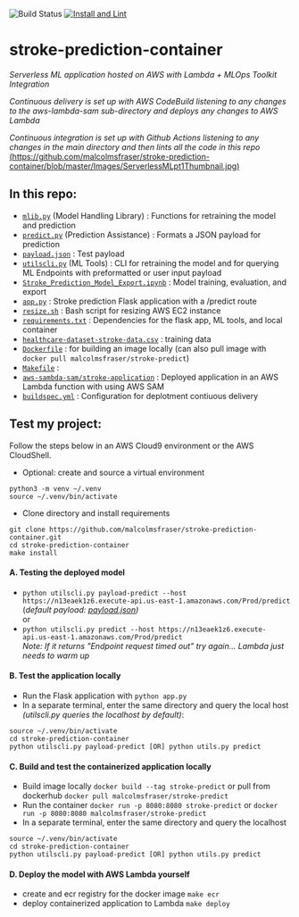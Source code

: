 ![Build Status](https://codebuild.us-east-1.amazonaws.com/badges?uuid=eyJlbmNyeXB0ZWREYXRhIjoiYTBNa0wwUFpGNnluZ1RGejBxc1lGK0NFWkhsNFlXd0VPVlQvcnhpOVd5dkhsNDg5MmFVcHpMWWwzVWczVU9WTEhOc3R1R2Mzc1RqYmFHQkQ3YlFkbVpvPSIsIml2UGFyYW1ldGVyU3BlYyI6Ik1ENTVIQmlHNlg4RWdWNFciLCJtYXRlcmlhbFNldFNlcmlhbCI6MX0%3D&branch=master)
[![Install and Lint](https://github.com/malcolmsfraser/stroke-prediction-container/actions/workflows/blank.yml/badge.svg)](https://github.com/malcolmsfraser/stroke-prediction-container/actions/workflows/blank.yml)

# stroke-prediction-container
*Serverless ML application hosted on AWS with Lambda + MLOps Toolkit Integration*  
  
*Continuous delivery is set up with AWS CodeBuild listening to any changes to the aws-lambda-sam sub-directory and deploys any changes to AWS Lambda*  
  
*Continuous integration is set up with Github Actions listening to any changes in the main directory and then lints all the code in this repo*
[(https://github.com/malcolmsfraser/stroke-prediction-container/blob/master/Images/ServerlessMLpt1Thumbnail.jpg)](https://youtu.be/INH2K6nPBQk)
## In this repo:
* [`mlib.py`](https://github.com/malcolmsfraser/stroke-prediction-container/blob/master/mlib.py) (Model Handling Library) : Functions for retraining the model and prediction
* [`predict.py`](https://github.com/malcolmsfraser/stroke-prediction-container/blob/master/predict.py) (Prediction Assistance) : Formats a JSON payload for prediction
* [`payload.json`](https://github.com/malcolmsfraser/stroke-prediction-container/blob/master/payload.json) : Test payload
* [`utilscli.py`](https://github.com/malcolmsfraser/stroke-prediction-container/blob/master/utilscli.py) (ML Tools) : CLI for retraining the model and for querying ML Endpoints with preformatted or user input payload
* [`Stroke_Prediction_Model_Export.ipynb`](https://github.com/malcolmsfraser/stroke-prediction-container/blob/master/Stroke_Prediction_Model_Export.ipynb) : Model training, evaluation, and export
* [`app.py`](https://github.com/malcolmsfraser/stroke-prediction-container/blob/master/app.py) : Stroke prediction Flask application with a /predict route
* [`resize.sh`](https://github.com/malcolmsfraser/stroke-prediction-container/blob/master/resize.sh) : Bash script for resizing AWS EC2 instance
* [`requirements.txt`](https://github.com/malcolmsfraser/stroke-prediction-container/blob/master/resize.sh) : Dependencies for the flask app, ML tools, and local container
* [`healthcare-dataset-stroke-data.csv`](https://github.com/malcolmsfraser/stroke-prediction-container/blob/master/healthcare-dataset-stroke-data.csv) : training data
* [`Dockerfile`](https://github.com/malcolmsfraser/stroke-prediction-container/blob/master/Dockerfile) : for building an image locally (can also pull image with ```docker pull malcolmsfraser/stroke-predict```)
* [`Makefile`](https://github.com/malcolmsfraser/stroke-prediction-container/blob/master/Makefile) : 
* [`aws-sambda-sam/stroke-application`](https://github.com/malcolmsfraser/stroke-prediction-container/blob/master/aws-sambda-sam/stroke-application) : Deployed application in an AWS Lambda function with using AWS SAM
* [`buildspec.yml`](https://github.com/malcolmsfraser/stroke-prediction-container/blob/master/buildspec.yml) : Configuration for deplotment contiuous delivery

## Test my project:
Follow the steps below in an AWS Cloud9 environment or the AWS CloudShell.
* Optional: create and source a virtual environment
```
python3 -m venv ~/.venv
source ~/.venv/bin/activate
```
* Clone directory and install requirements
```
git clone https://github.com/malcolmsfraser/stroke-prediction-container.git
cd stroke-prediction-container
make install
```
#### A. Testing the deployed model
* `python utilscli.py payload-predict --host https://n13eaek1z6.execute-api.us-east-1.amazonaws.com/Prod/predict` (*default payload: [payload.json](https://github.com/malcolmsfraser/stroke-prediction-container/blob/master/payload.json))*  
or  
* `python utilscli.py predict --host https://n13eaek1z6.execute-api.us-east-1.amazonaws.com/Prod/predict`  
*Note: If it returns "Endpoint request timed out" try again... Lambda just needs to warm up*  
#### B. Test the application locally
* Run the Flask application with `python app.py`  
* In a separate terminal, enter the same directory and query the local host *(utilscli.py queries the localhost by default)*:
 ```
 source ~/.venv/bin/activate
 cd stroke-prediction-container
 python utilscli.py payload-predict [OR] python utils.py predict 
 ```
#### C. Build and test the containerized application locally
* Build image locally `docker build --tag stroke-predict` or pull from dockerhub `docker pull malcolmsfraser/stroke-predict`  
* Run the container `docker run -p 8080:8080 stroke-predict` or `docker run -p 8080:8080 malcolmsfraser/stroke-predict`  
* In a separate terminal, enter the same directory and query the localhost
 ```
 source ~/.venv/bin/activate
 cd stroke-prediction-container
 python utilscli.py payload-predict [OR] python utils.py predict 
 ```
#### D. Deploy the model with AWS Lambda yourself
* create and ecr registry for the docker image `make ecr`
* deploy containerized application to Lambda `make deploy`
